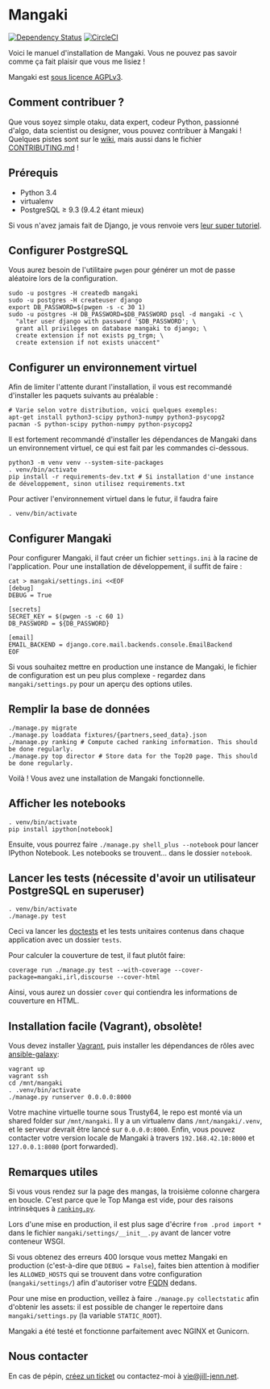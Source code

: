 Mangaki
=======

[![Dependency Status](https://dependencyci.com/github/mangaki/mangaki/badge)](https://dependencyci.com/github/mangaki/mangaki)
[![CircleCI](https://circleci.com/gh/mangaki/mangaki.svg?style=svg)](https://circleci.com/gh/mangaki/mangaki)

Voici le manuel d'installation de Mangaki. Vous ne pouvez pas savoir comme ça fait plaisir que vous me lisiez !

Mangaki est [sous licence AGPLv3](https://en.wikipedia.org/wiki/Affero_General_Public_License).

Comment contribuer ?
--------------------

Que vous soyez simple otaku, data expert, codeur Python, passionné d'algo, data scientist ou designer, vous pouvez contribuer à Mangaki ! Quelques pistes sont sur le [wiki](https://github.com/mangaki/mangaki/wiki), mais aussi dans le fichier [CONTRIBUTING.md](./CONTRIBUTING.md) !

Prérequis
---------

- Python 3.4
- virtualenv
- PostgreSQL ≥ 9.3 (9.4.2 étant mieux)

Si vous n'avez jamais fait de Django, je vous renvoie vers [leur super tutoriel](https://docs.djangoproject.com/en/1.9/intro/tutorial01/).

Configurer PostgreSQL
---------------------

Vous aurez besoin de l'utilitaire `pwgen` pour générer un mot de passe
aléatoire lors de la configuration.

    sudo -u postgres -H createdb mangaki
    sudo -u postgres -H createuser django
    export DB_PASSWORD=$(pwgen -s -c 30 1)
    sudo -u postgres -H DB_PASSWORD=$DB_PASSWORD psql -d mangaki -c \
      "alter user django with password '$DB_PASSWORD'; \
      grant all privileges on database mangaki to django; \
      create extension if not exists pg_trgm; \
      create extension if not exists unaccent"

Configurer un environnement virtuel
-----------------------------------

Afin de limiter l'attente durant l'installation, il vous est recommandé d'installer les paquets suivants au préalable :

    # Varie selon votre distribution, voici quelques exemples:
    apt-get install python3-scipy python3-numpy python3-psycopg2
    pacman -S python-scipy python-numpy python-psycopg2

Il est fortement recommandé d'installer les dépendances de Mangaki dans un
environnement virtuel, ce qui est fait par les commandes ci-dessous.
    
    python3 -m venv venv --system-site-packages
    . venv/bin/activate
    pip install -r requirements-dev.txt # Si installation d'une instance de développement, sinon utilisez requirements.txt

Pour activer l'environnement virtuel dans le futur, il faudra faire

    . venv/bin/activate

Configurer Mangaki
------------------

Pour configurer Mangaki, il faut créer un fichier `settings.ini` à la racine de
l'application. Pour une installation de développement, il suffit de faire :

    cat > mangaki/settings.ini <<EOF
    [debug]
    DEBUG = True

    [secrets]
    SECRET_KEY = $(pwgen -s -c 60 1)
    DB_PASSWORD = ${DB_PASSWORD}

    [email]
    EMAIL_BACKEND = django.core.mail.backends.console.EmailBackend
    EOF

Si vous souhaitez mettre en production une instance de Mangaki, le fichier de
configuration est un peu plus complexe - regardez dans `mangaki/settings.py`
pour un aperçu des options utiles.

Remplir la base de données
--------------------------
    
    ./manage.py migrate
    ./manage.py loaddata fixtures/{partners,seed_data}.json
    ./manage.py ranking # Compute cached ranking information. This should be done regularly.
    ./manage.py top director # Store data for the Top20 page. This should be done regularly.

Voilà ! Vous avez une installation de Mangaki fonctionnelle.

Afficher les notebooks
----------------------

    . venv/bin/activate
    pip install ipython[notebook]

Ensuite, vous pourrez faire `./manage.py shell_plus --notebook` pour lancer IPython Notebook. Les notebooks se trouvent… dans le dossier `notebook`.


Lancer les tests (nécessite d'avoir un utilisateur PostgreSQL en superuser)
----------------

    . venv/bin/activate
    ./manage.py test

Ceci va lancer les [doctests](https://docs.python.org/3.5/library/doctest.html) et les tests unitaires contenus dans chaque application avec un dossier `tests`.

Pour calculer la couverture de test, il faut plutôt faire:

    coverage run ./manage.py test --with-coverage --cover-package=mangaki,irl,discourse --cover-html

Ainsi, vous aurez un dossier `cover` qui contiendra les informations de couverture en HTML.

Installation facile (Vagrant), obsolète!
-----------------------------

Vous devez installer [Vagrant](https://www.vagrantup.com/downloads.html), puis installer les dépendances de rôles avec [ansible-galaxy](http://docs.ansible.com/ansible/galaxy.html):

    vagrant up
    vagrant ssh
    cd /mnt/mangaki
    . .venv/bin/activate
    ./manage.py runserver 0.0.0.0:8000

Votre machine virtuelle tourne sous Trusty64, le repo est monté via un shared folder sur `/mnt/mangaki`.
Il y a un virtualenv dans `/mnt/mangaki/.venv`, et le serveur devrait être lancé sur `0.0.0.0:8000`.
Enfin, vous pouvez contacter votre version locale de Mangaki à travers `192.168.42.10:8000` et `127.0.0.1:8080` (port forwarded).


Remarques utiles
----------------

Si vous vous rendez sur la page des mangas, la troisième colonne chargera en boucle. C'est parce que le Top Manga est vide, pour des raisons intrinsèques à [`ranking.py`](https://github.com/mangaki/mangaki/blob/master/mangaki/mangaki/management/commands/ranking.py#L9).

Lors d'une mise en production, il est plus sage d'écrire `from .prod import *` dans le fichier `mangaki/settings/__init__.py` avant de lancer votre conteneur WSGI.

Si vous obtenez des erreurs 400 lorsque vous mettez Mangaki en production (c'est-à-dire que `DEBUG = False`), faites bien attention à modifier les `ALLOWED_HOSTS` qui se trouvent dans votre configuration (`mangaki/settings/`) afin d'autoriser votre [FQDN](https://fr.wikipedia.org/wiki/Fully_qualified_domain_name) dedans.

Pour une mise en production, veillez à faire `./manage.py collectstatic` afin d'obtenir les assets: il est possible de changer le repertoire dans `mangaki/settings.py` (la variable `STATIC_ROOT`).

Mangaki a été testé et fonctionne parfaitement avec NGINX et Gunicorn.

Nous contacter
--------------

En cas de pépin, [créez un ticket](https://github.com/mangaki/mangaki/issues) ou contactez-moi à vie@jill-jenn.net.
